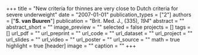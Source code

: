 +++
title = "New criteria for thinnes are very close to Dutch criteria for severe underweight"
date = "2007-01-01"
publication_types = ["2"]
authors = ["**S. van Buuren**"]
publication = "Brit. Med. J., (335), _194_"
abstract = ""
abstract_short = ""
image_preview = ""
selected = false
projects = []
tags = []
url_pdf = ""
url_preprint = ""
url_code = ""
url_dataset = ""
url_project = ""
url_slides = ""
url_video = ""
url_poster = ""
url_source = ""
math = true
highlight = true
[header]
image = ""
caption = ""
+++
